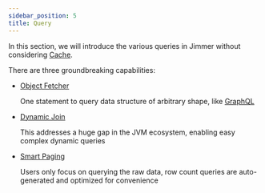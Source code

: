 ```yaml
---
sidebar_position: 5
title: Query
---
```


In this section, we will introduce the various queries in Jimmer without considering [Cache](../cache). 

There are three groundbreaking capabilities:

-   [Object Fetcher](./object-fetcher)

    One statement to query data structure of arbitrary shape, like [GraphQL](https://graphql.org/)

-   [Dynamic Join](./dynamic-join)

    This addresses a huge gap in the JVM ecosystem, enabling easy complex dynamic queries

-   [Smart Paging](./paging) 

    Users only focus on querying the raw data, row count queries are auto-generated and optimized for convenience